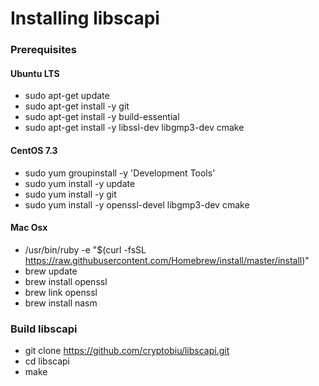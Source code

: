 # Installing libscapi

### Prerequisites

#### Ubuntu LTS
- sudo apt-get update
- sudo apt-get install -y git
- sudo apt-get install -y build-essential
- sudo apt-get install -y libssl-dev libgmp3-dev cmake

#### CentOS 7.3
- sudo yum groupinstall -y 'Development Tools'
- sudo yum install -y update
- sudo yum install -y git
- sudo yum install -y openssl-devel libgmp3-dev cmake

#### Mac Osx
- /usr/bin/ruby -e "$(curl -fsSL https://raw.githubusercontent.com/Homebrew/install/master/install)"
- brew update
- brew install openssl
- brew link openssl
- brew install nasm

### Build libscapi
- git clone https://github.com/cryptobiu/libscapi.git
- cd libscapi
- make